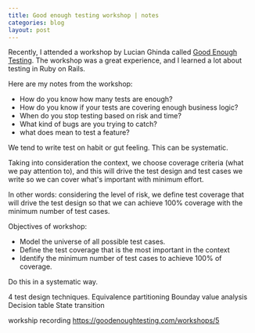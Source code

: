 ```yaml
---
title: Good enough testing workshop | notes
categories: blog
layout: post
---
```

Recently, I attended a workshop by Lucian Ghinda called [Good Enough Testing](https://goodenoughtesting.com/). The workshop was a great experience, and I learned a lot about testing in Ruby on Rails.

Here are my notes from the workshop:

- How do you know how many tests are enough?
- How do you know if your tests are covering enough business logic?
- When do you stop testing based on risk and time?
- What kind of bugs are you trying to catch?
- what does mean to test a feature?

We tend to write test on habit or gut feeling. This can be systematic.

Taking into consideration the context, we choose coverage criteria (what we pay attention to), and this will drive the test design and test cases we write so we can cover what's important with minimum effort.

In other words: considering the level of risk, we define test coverage that will drive the test design so that we can achieve 100% coverage with the minimum number of test cases.

Objectives of workshop:
- Model the universe of all possible test cases.
- Define the test coverage that is the most important in the context
- Identify the minimum number of test cases to achieve 100% of coverage.

Do this in a systematic way.

4 test design techniques. 
Equivalence partitioning
Bounday value analysis
Decision table
State transition

workship recording https://goodenoughtesting.com/workshops/5